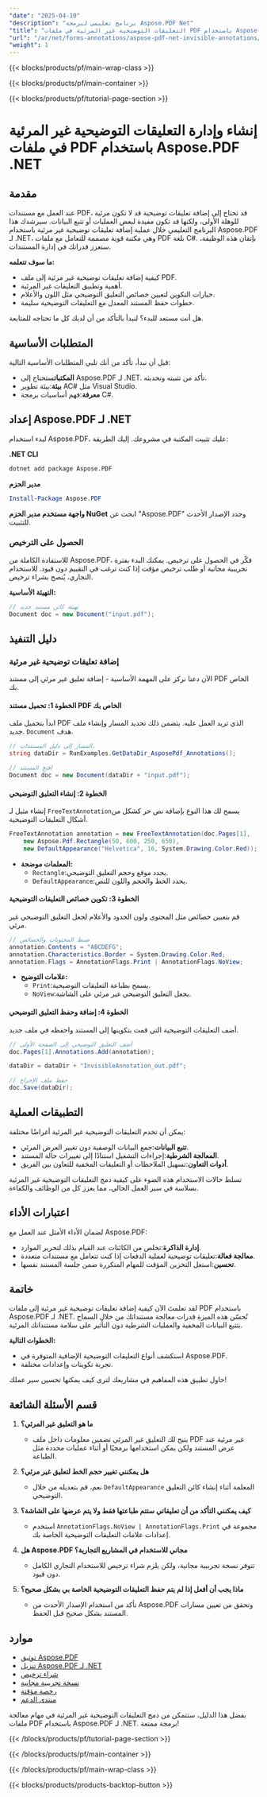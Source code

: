 ```yaml
---
"date": "2025-04-10"
"description": "برنامج تعليمي لبرمجة Aspose.PDF Net"
"title": "التعليقات التوضيحية غير المرئية في ملفات PDF باستخدام Aspose.PDF .NET"
"url": "/ar/net/forms-annotations/aspose-pdf-net-invisible-annotations/"
"weight": 1
---
```


{{< blocks/products/pf/main-wrap-class >}}

{{< blocks/products/pf/main-container >}}

{{< blocks/products/pf/tutorial-page-section >}}


# إنشاء وإدارة التعليقات التوضيحية غير المرئية في ملفات PDF باستخدام Aspose.PDF .NET

## مقدمة

عند العمل مع مستندات PDF، قد تحتاج إلى إضافة تعليقات توضيحية قد لا تكون مرئية للوهلة الأولى، ولكنها قد تكون مفيدة لبعض العمليات أو تتبع البيانات. سيرشدك هذا البرنامج التعليمي خلال عملية إضافة تعليقات توضيحية غير مرئية باستخدام Aspose.PDF لـ .NET، وهي مكتبة قوية مصممة للتعامل مع ملفات PDF بلغة C#. بإتقان هذه الوظيفة، ستعزز قدراتك في إدارة المستندات.

**ما سوف تتعلمه:**
- كيفية إضافة تعليقات توضيحية غير مرئية إلى ملف PDF.
- أهمية وتطبيق التعليقات غير المرئية.
- خيارات التكوين لتعيين خصائص التعليق التوضيحي مثل اللون والأعلام.
- خطوات حفظ المستند المعدل مع التعليقات التوضيحية سليمة.

هل أنت مستعد للبدء؟ لنبدأ بالتأكد من أن لديك كل ما تحتاجه للمتابعة.

## المتطلبات الأساسية

قبل أن نبدأ، تأكد من أنك تلبي المتطلبات الأساسية التالية:

- **المكتبات**ستحتاج إلى Aspose.PDF لـ .NET. تأكد من تثبيته وتحديثه.
- **بيئة**:بيئة تطوير AC# مثل Visual Studio.
- **معرفة**:فهم أساسيات برمجة C#.

## إعداد Aspose.PDF لـ .NET

لبدء استخدام Aspose.PDF، عليك تثبيت المكتبة في مشروعك. إليك الطريقة:

**.NET CLI**
```bash
dotnet add package Aspose.PDF
```

**مدير الحزم**
```powershell
Install-Package Aspose.PDF
```

**واجهة مستخدم مدير الحزم NuGet**
ابحث عن "Aspose.PDF" وحدد الإصدار الأحدث للتثبيت.

### الحصول على الترخيص

للاستفادة الكاملة من Aspose.PDF، فكّر في الحصول على ترخيص. يمكنك البدء بفترة تجريبية مجانية أو طلب ترخيص مؤقت إذا كنت ترغب في التقييم دون قيود. للاستخدام التجاري، يُنصح بشراء ترخيص.

**التهيئة الأساسية:**
```csharp
// تهيئة كائن مستند جديد
Document doc = new Document("input.pdf");
```

## دليل التنفيذ

### إضافة تعليقات توضيحية غير مرئية

الآن دعنا نركز على المهمة الأساسية - إضافة تعليق غير مرئي إلى مستند PDF الخاص بك.

#### الخطوة 1: تحميل مستند PDF الخاص بك

ابدأ بتحميل ملف PDF الذي تريد العمل عليه. يتضمن ذلك تحديد المسار وإنشاء ملف جديد. `Document` هدف.

```csharp
// المسار إلى دليل المستندات.
string dataDir = RunExamples.GetDataDir_AsposePdf_Annotations();

// افتح المستند
Document doc = new Document(dataDir + "input.pdf");
```

#### الخطوة 2: إنشاء التعليق التوضيحي

إنشاء مثيل لـ `FreeTextAnnotation`يسمح لك هذا النوع بإضافة نص حر كشكل من أشكال التعليقات التوضيحية.

```csharp
FreeTextAnnotation annotation = new FreeTextAnnotation(doc.Pages[1], 
    new Aspose.Pdf.Rectangle(50, 600, 250, 650), 
    new DefaultAppearance("Helvetica", 16, System.Drawing.Color.Red));
```

- **المعلمات موضحة:**
  - `Rectangle`:يحدد موقع وحجم التعليق التوضيحي.
  - `DefaultAppearance`:يحدد الخط والحجم واللون للنص.

#### الخطوة 3: تكوين خصائص التعليقات التوضيحية

قم بتعيين خصائص مثل المحتوى ولون الحدود والأعلام لجعل التعليق التوضيحي غير مرئي.

```csharp
// ضبط المحتويات والخصائص
annotation.Contents = "ABCDEFG";
annotation.Characteristics.Border = System.Drawing.Color.Red;
annotation.Flags = AnnotationFlags.Print | AnnotationFlags.NoView;
```

- **علامات التوضيح:**
  - `Print`:يسمح بطباعة التعليقات التوضيحية.
  - `NoView`:يجعل التعليق التوضيحي غير مرئي على الشاشة.

#### الخطوة 4: إضافة وحفظ التعليق التوضيحي

أضف التعليقات التوضيحية التي قمت بتكوينها إلى المستند واحفظه في ملف جديد.

```csharp
// أضف التعليق التوضيحي إلى الصفحة الأولى
doc.Pages[1].Annotations.Add(annotation);

dataDir = dataDir + "InvisibleAnnotation_out.pdf";

// حفظ ملف الإخراج
doc.Save(dataDir);
```

## التطبيقات العملية

يمكن أن تخدم التعليقات التوضيحية غير المرئية أغراضًا مختلفة:

- **تتبع البيانات**:جمع البيانات الوصفية دون تغيير العرض المرئي.
- **المعالجة الشرطية**:إجراءات التشغيل استنادًا إلى تغييرات حالة المستند.
- **أدوات التعاون**:تسهيل الملاحظات أو التعليقات المخفية للتعاون بين الفريق.

تسلط حالات الاستخدام هذه الضوء على كيفية دمج التعليقات التوضيحية غير المرئية بسلاسة في سير العمل الحالي، مما يعزز كل من الوظائف والكفاءة.

## اعتبارات الأداء

لضمان الأداء الأمثل عند العمل مع Aspose.PDF:

- **إدارة الذاكرة**:تخلص من الكائنات عند القيام بذلك لتحرير الموارد.
- **معالجة فعالة**:تعليقات توضيحية لعملية الدفعات إذا كنت تتعامل مع مستندات متعددة.
- **تحسين**:استغل التخزين المؤقت للمهام المتكررة ضمن جلسة المستند نفسها.

## خاتمة

لقد تعلمتَ الآن كيفية إضافة تعليقات توضيحية غير مرئية إلى ملفات PDF باستخدام Aspose.PDF لـ .NET. تُحسّن هذه الميزة قدرات معالجة مستنداتك من خلال السماح بتتبع البيانات المخفية والعمليات الشرطية دون التأثير على سلامة مستنداتك المرئية.

**الخطوات التالية:**
- استكشف أنواع التعليقات التوضيحية الإضافية المتوفرة في Aspose.PDF.
- تجربة تكوينات وإعدادات مختلفة.

حاول تطبيق هذه المفاهيم في مشاريعك لترى كيف يمكنها تحسين سير عملك!

## قسم الأسئلة الشائعة

1. **ما هو التعليق غير المرئي؟**
   - يتيح لك التعليق غير المرئي تضمين معلومات داخل ملف PDF غير مرئية عند عرض المستند ولكن يمكن استخدامها برمجيًا أو أثناء عمليات محددة مثل الطباعة.

2. **هل يمكنني تغيير حجم الخط لتعليق غير مرئي؟**
   - نعم، قم بتعديله من خلال `DefaultAppearance` المعلمة أثناء إنشاء كائن التعليق التوضيحي.

3. **كيف يمكنني التأكد من أن تعليقاتي ستتم طباعتها فقط ولا يتم عرضها على الشاشة؟**
   - استخدم `AnnotationFlags.NoView | AnnotationFlags.Print` مجموعة في إعدادات علامات التعليقات التوضيحية الخاصة بك.

4. **هل Aspose.PDF مجاني للاستخدام في المشاريع التجارية؟**
   - تتوفر نسخة تجريبية مجانية، ولكن يلزم شراء ترخيص للاستخدام التجاري الكامل دون قيود.

5. **ماذا يجب أن أفعل إذا لم يتم حفظ التعليقات التوضيحية الخاصة بي بشكل صحيح؟**
   - تأكد من استخدام الإصدار الأحدث من Aspose.PDF وتحقق من تعيين مسارات المستند بشكل صحيح قبل الحفظ.

## موارد

- [توثيق Aspose.PDF](https://reference.aspose.com/pdf/net/)
- [تنزيل Aspose.PDF لـ .NET](https://releases.aspose.com/pdf/net/)
- [شراء ترخيص](https://purchase.aspose.com/buy)
- [نسخة تجريبية مجانية](https://releases.aspose.com/pdf/net/)
- [رخصة مؤقتة](https://purchase.aspose.com/temporary-license/)
- [منتدى الدعم](https://forum.aspose.com/c/pdf/10)

بفضل هذا الدليل، ستتمكن من دمج التعليقات التوضيحية غير المرئية في مهام معالجة ملفات PDF باستخدام Aspose.PDF لـ .NET. برمجة ممتعة!

{{< /blocks/products/pf/tutorial-page-section >}}

{{< /blocks/products/pf/main-container >}}

{{< /blocks/products/pf/main-wrap-class >}}

{{< blocks/products/products-backtop-button >}}